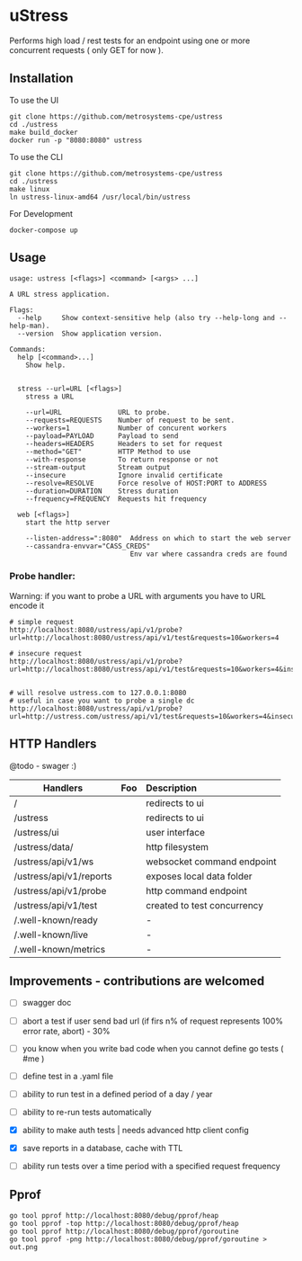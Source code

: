 # uStress

Performs high load / rest tests for an endpoint using one or more concurrent requests ( only GET for now ).


## Installation 

To use the UI 
```console
git clone https://github.com/metrosystems-cpe/ustress
cd ./ustress
make build_docker
docker run -p "8080:8080" ustress
```

To use the CLI
```console
git clone https://github.com/metrosystems-cpe/ustress
cd ./ustress
make linux
ln ustress-linux-amd64 /usr/local/bin/ustress
```

For Development
```console
docker-compose up
```

## Usage

```console
usage: ustress [<flags>] <command> [<args> ...]

A URL stress application.

Flags:
  --help     Show context-sensitive help (also try --help-long and --help-man).
  --version  Show application version.

Commands:
  help [<command>...]
    Show help.


  stress --url=URL [<flags>]
    stress a URL

    --url=URL              URL to probe.
    --requests=REQUESTS    Number of request to be sent.
    --workers=1            Number of concurent workers
    --payload=PAYLOAD      Payload to send
    --headers=HEADERS      Headers to set for request
    --method="GET"         HTTP Method to use
    --with-response        To return response or not
    --stream-output        Stream output
    --insecure             Ignore invalid certificate
    --resolve=RESOLVE      Force resolve of HOST:PORT to ADDRESS
    --duration=DURATION    Stress duration
    --frequency=FREQUENCY  Requests hit frequency

  web [<flags>]
    start the http server

    --listen-address=":8080"  Address on which to start the web server
    --cassandra-envvar="CASS_CREDS"
                              Env var where cassandra creds are found
```


### Probe handler:
Warning: if you want to probe a URL with arguments you have to URL encode it


```
# simple request
http://localhost:8080/ustress/api/v1/probe?url=http://localhost:8080/ustress/api/v1/test&requests=10&workers=4

# insecure request
http://localhost:8080/ustress/api/v1/probe?url=http://localhost:8080/ustress/api/v1/test&requests=10&workers=4&insecure=true


# will resolve ustress.com to 127.0.0.1:8080
# useful in case you want to probe a single dc
http://localhost:8080/ustress/api/v1/probe?url=http://ustress.com/ustress/api/v1/test&requests=10&workers=4&insecure=true&resolve=127.0.0.1:8080
```

## HTTP Handlers

@todo - swager :)

| Handlers                    | Foo            | Description                  |
| --------------------------- |:-------------- |:---------------------------- |
| /                           |                | redirects to ui              |
| /ustress                    |                | redirects to ui              |
| /ustress/ui                 |                | user interface               |
| /ustress/data/              |                | http filesystem              |
| /ustress/api/v1/ws          |                | websocket command endpoint   |
| /ustress/api/v1/reports     |                | exposes local data folder    |
| /ustress/api/v1/probe       |                | http command endpoint        |
| /ustress/api/v1/test        |                | created to test concurrency  |
| /.well-known/ready          |                | -                            |
| /.well-known/live           |                | -                            |
| /.well-known/metrics        |                | -                            |


## Improvements - contributions are welcomed

- [ ] swagger doc
- [ ] abort a test if user send bad url (if firs n% of request represents 100% error rate, abort) - 30%
- [ ] you know when you write bad code when you cannot define go tests ( #me )
- [ ] define test in a .yaml file
- [ ] ability to run test in a defined period of a day / year
- [ ] ability to re-run tests automatically  
- [x] ability to make auth tests | needs advanced http client config  
- [x] save reports in a database, cache with TTL
- [ ] ability run tests over a time period with a specified request frequency 



## Pprof

```
go tool pprof http://localhost:8080/debug/pprof/heap
go tool pprof -top http://localhost:8080/debug/pprof/heap
go tool pprof http://localhost:8080/debug/pprof/goroutine
go tool pprof -png http://localhost:8080/debug/pprof/goroutine > out.png
```
